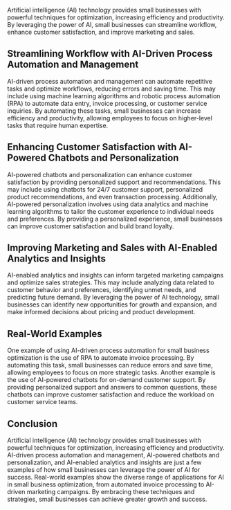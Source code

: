 

Artificial intelligence (AI) technology provides small businesses with powerful techniques for optimization, increasing efficiency and productivity. By leveraging the power of AI, small businesses can streamline workflow, enhance customer satisfaction, and improve marketing and sales.

Streamlining Workflow with AI-Driven Process Automation and Management
----------------------------------------------------------------------

AI-driven process automation and management can automate repetitive tasks and optimize workflows, reducing errors and saving time. This may include using machine learning algorithms and robotic process automation (RPA) to automate data entry, invoice processing, or customer service inquiries. By automating these tasks, small businesses can increase efficiency and productivity, allowing employees to focus on higher-level tasks that require human expertise.

Enhancing Customer Satisfaction with AI-Powered Chatbots and Personalization
----------------------------------------------------------------------------

AI-powered chatbots and personalization can enhance customer satisfaction by providing personalized support and recommendations. This may include using chatbots for 24/7 customer support, personalized product recommendations, and even transaction processing. Additionally, AI-powered personalization involves using data analytics and machine learning algorithms to tailor the customer experience to individual needs and preferences. By providing a personalized experience, small businesses can improve customer satisfaction and build brand loyalty.

Improving Marketing and Sales with AI-Enabled Analytics and Insights
--------------------------------------------------------------------

AI-enabled analytics and insights can inform targeted marketing campaigns and optimize sales strategies. This may include analyzing data related to customer behavior and preferences, identifying unmet needs, and predicting future demand. By leveraging the power of AI technology, small businesses can identify new opportunities for growth and expansion, and make informed decisions about pricing and product development.

Real-World Examples
-------------------

One example of using AI-driven process automation for small business optimization is the use of RPA to automate invoice processing. By automating this task, small businesses can reduce errors and save time, allowing employees to focus on more strategic tasks. Another example is the use of AI-powered chatbots for on-demand customer support. By providing personalized support and answers to common questions, these chatbots can improve customer satisfaction and reduce the workload on customer service teams.

Conclusion
----------

Artificial intelligence (AI) technology provides small businesses with powerful techniques for optimization, increasing efficiency and productivity. AI-driven process automation and management, AI-powered chatbots and personalization, and AI-enabled analytics and insights are just a few examples of how small businesses can leverage the power of AI for success. Real-world examples show the diverse range of applications for AI in small business optimization, from automated invoice processing to AI-driven marketing campaigns. By embracing these techniques and strategies, small businesses can achieve greater growth and success.


